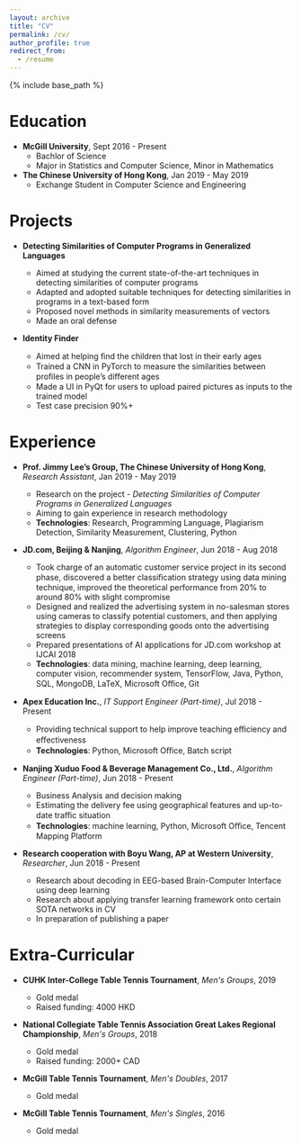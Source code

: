 ```yaml
---
layout: archive
title: "CV"
permalink: /cv/
author_profile: true
redirect_from:
  - /resume
---
```


{% include base_path %}

Education
======
* **McGill University**, Sept 2016 - Present
  * Bachlor of Science
  * Major in Statistics and Computer Science, Minor in Mathematics
* **The Chinese University of Hong Kong**, Jan 2019 - May 2019
  * Exchange Student in Computer Science and Engineering

Projects
======
* **Detecting Similarities of Computer Programs in Generalized Languages**
  * Aimed at studying the current state-of-the-art techniques in detecting similarities of computer programs
  * Adapted and adopted suitable techniques for detecting similarities in programs in a text-based form
  * Proposed novel methods in similarity measurements of vectors
  * Made an oral defense

* **Identity Finder**
  * Aimed at helping ﬁnd the children that lost in their early ages
  * Trained a CNN in PyTorch to measure the similarities between proﬁles in people’s diﬀerent ages
  * Made a UI in PyQt for users to upload paired pictures as inputs to the trained model
  * Test case precision 90%+

Experience
======
* **Prof. Jimmy Lee’s Group, The Chinese University of Hong Kong**, _Research Assistant_, Jan 2019 - May 2019
  * Research on the project - _Detecting Similarities of Computer Programs in Generalized Languages_
  * Aiming to gain experience in research methodology
  * **Technologies**: Research, Programming Language, Plagiarism Detection, Similarity Measurement, Clustering, Python

* **JD.com, Beijing & Nanjing**, _Algorithm Engineer_, Jun 2018 - Aug 2018
  * Took charge of an automatic customer service project in its second phase, discovered a better classiﬁcation strategy using data mining technique, improved the theoretical performance from 20% to around 80% with slight compromise
  * Designed and realized the advertising system in no-salesman stores using cameras to classify potential customers, and then applying strategies to display corresponding goods onto the advertising screens
  * Prepared presentations of AI applications for JD.com workshop at IJCAI 2018
  * **Technologies**: data mining, machine learning, deep learning, computer vision, recommender system, TensorFlow, Java, Python, SQL, MongoDB, LaTeX, Microsoft Oﬃce, Git

* **Apex Education Inc.**, _IT Support Engineer (Part-time)_, Jul 2018 - Present
  * Providing technical support to help improve teaching eﬃciency and eﬀectiveness
  * **Technologies**: Python, Microsoft Oﬃce, Batch script

* **Nanjing Xuduo Food & Beverage Management Co., Ltd.**, _Algorithm Engineer (Part-time)_, Jun 2018 - Present
  * Business Analysis and decision making
  * Estimating the delivery fee using geographical features and up-to-date traﬃc situation
  * **Technologies**: machine learning, Python, Microsoft Oﬃce, Tencent Mapping Platform

* **Research cooperation with Boyu Wang, AP at Western University**, _Researcher_, Jun 2018 - Present
  * Research about decoding in EEG-based Brain-Computer Interface using deep learning
  * Research about applying transfer learning framework onto certain SOTA networks in CV
  * In preparation of publishing a paper

Extra-Curricular
======
* **CUHK Inter-College Table Tennis Tournament**, _Men's Groups_, 2019
  * Gold medal
  * Raised funding: 4000 HKD

* **National Collegiate Table Tennis Association Great Lakes Regional Championship**, _Men's Groups_, 2018
  * Gold medal
  * Raised funding: 2000+ CAD

* **McGill Table Tennis Tournament**, _Men's Doubles_, 2017
  * Gold medal

* **McGill Table Tennis Tournament**, _Men's Singles_, 2016
  * Gold medal
